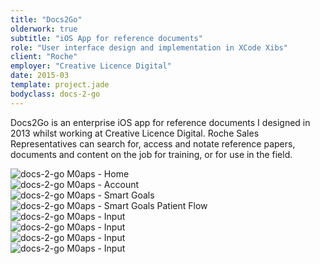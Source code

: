 ```yaml
---
title: "Docs2Go"
olderwork: true
subtitle: "iOS App for reference documents"
role: "User interface design and implementation in XCode Xibs"
client: "Roche"
employer: "Creative Licence Digital"
date: 2015-03
template: project.jade
bodyclass: docs-2-go
---
```


<p class="large">Docs2Go is an enterprise iOS app for reference documents I designed in 2013 whilst working at Creative Licence Digital. Roche Sales Representatives can search for, access and notate reference papers, documents and content on the job for training, or for use in the field.</p>

<div class="case-study__img-full">
  <div class="grid">
    <div class="grid__item grid__item--3">
      <picture>
        <source srcset="/images/projects/docs-2-go/docs-2-go--01.jpg 1x, /images/projects/docs-2-go/docs-2-go--01@2x.jpg 2x">
        <img src="/images/projects/docs-2-go/docs-2-go--01.jpg" alt="docs-2-go M0aps - Home" class="img--full border">
      </picture>
    </div>
    <div class="grid__item grid__item--3">
      <picture>
        <source srcset="/images/projects/docs-2-go/docs-2-go--02.jpg 1x, /images/projects/docs-2-go/docs-2-go--02@2x.jpg 2x">
        <img src="/images/projects/docs-2-go/docs-2-go--02.jpg" alt="docs-2-go M0aps - Account" class="img--full border">
      </picture>
    </div>
  </div>
</div>
<div class="case-study__img-full">
  <div class="grid">
    <div class="grid__item grid__item--3">
      <picture>
        <source srcset="/images/projects/docs-2-go/docs-2-go--03.jpg 1x, /images/projects/docs-2-go/docs-2-go--03@2x.jpg 2x">
        <img src="/images/projects/docs-2-go/docs-2-go--03.jpg" alt="docs-2-go M0aps - Smart Goals" class="img--full border">
      </picture>
    </div>
    <div class="grid__item grid__item--3">
      <picture>
        <source srcset="/images/projects/docs-2-go/docs-2-go--04.jpg 1x, /images/projects/docs-2-go/docs-2-go--04@2x.jpg 2x">
        <img src="/images/projects/docs-2-go/docs-2-go--04.jpg" alt="docs-2-go M0aps - Smart Goals Patient Flow" class="img--full border">
      </picture>
    </div>
  </div>
</div>
<div class="case-study__img-full">
  <div class="grid">
    <div class="grid__item grid__item--3">
      <picture>
        <source srcset="/images/projects/docs-2-go/docs-2-go--05.jpg 1x, /images/projects/docs-2-go/docs-2-go--05@2x.jpg 2x">
        <img src="/images/projects/docs-2-go/docs-2-go--05.jpg" alt="docs-2-go M0aps - Input" class="img--full border">
      </picture>
    </div>
    <div class="grid__item grid__item--3">
      <picture>
        <source srcset="/images/projects/docs-2-go/docs-2-go--06.jpg 1x, /images/projects/docs-2-go/docs-2-go--06@2x.jpg 2x">
        <img src="/images/projects/docs-2-go/docs-2-go--06.jpg" alt="docs-2-go M0aps - Input" class="img--full border">
      </picture>
    </div>
  </div>
</div>
<div class="case-study__img-full">
  <div class="grid">
    <div class="grid__item grid__item--3">
      <picture>
        <source srcset="/images/projects/docs-2-go/docs-2-go--07.jpg 1x, /images/projects/docs-2-go/docs-2-go--07@2x.jpg 2x">
        <img src="/images/projects/docs-2-go/docs-2-go--07.jpg" alt="docs-2-go M0aps - Input" class="img--full border">
      </picture>
    </div>
    <div class="grid__item grid__item--3">
      <picture>
        <source srcset="/images/projects/docs-2-go/docs-2-go--08.jpg 1x, /images/projects/docs-2-go/docs-2-go--08@2x.jpg 2x">
        <img src="/images/projects/docs-2-go/docs-2-go--08.jpg" alt="docs-2-go M0aps - Input" class="img--full border">
      </picture>
    </div>
  </div>
</div>